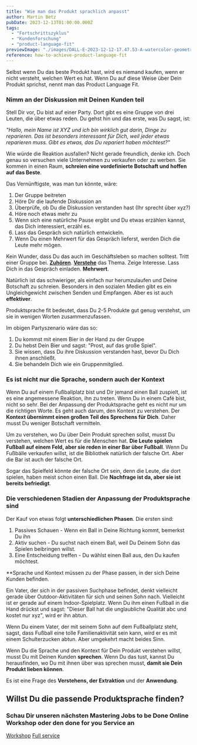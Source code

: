 ```yaml
---
title: "Wie man das Produkt sprachlich anpasst"
author: Martin Betz
pubDate: 2023-12-13T01:00:00.000Z
tags:
  - "Fortschrittszyklus"
  - "Kundenforschung"
  - "product-language-fit"
previewImage: "./images/DALL·E-2023-12-12-17.47.53-A-watercolor-geometric-style-illustration-of-a-businesswoman-whispering-something-into-the-ear-of-a-businessman-while-holding-a-small-present-in-one-.png"
reference: how-to-achieve-product-language-fit
---
```


Selbst wenn Du das beste Produkt hast, wird es niemand kaufen, wenn er nicht versteht, welchen Wert es hat. Wenn Du auf diese Weise über Dein Produkt sprichst, nennt man das Product Language Fit.

### Nimm an der Diskussion mit Deinen Kunden teil

Stell Dir vor, Du bist auf einer Party. Dort gibt es eine Gruppe von drei Leuten, die über etwas reden. Du gehst hin und das erste, was Du sagst, ist:

_"Hallo, mein Name ist XYZ und ich bin wirklich gut darin, Dinge zu reparieren. Das ist besonders interessant für Dich, weil jeder etwas reparieren muss. Gibt es etwas, das Du repariert haben möchtest?"_

Wie würde die Reaktion ausfallen? Nicht gerade freundlich, denke ich. Doch genau so versuchen viele Unternehmen zu verkaufen oder zu werben. Sie kommen in einen Raum, **schreien eine vordefinierte Botschaft und hoffen auf das Beste**.

Das Vernünftigste, was man tun könnte, wäre:

1. Der Gruppe beitreten
2. Höre Dir die laufende Diskussion an
3. Überprüfe, ob Du die Diskussion verstanden hast (Ihr sprecht über xyz?)
4. Höre noch etwas mehr zu
5. Wenn sich eine natürliche Pause ergibt und Du etwas erzählen kannst, das Dich interessiert, erzähl es.
6. Lass das Gespräch sich natürlich entwickeln.
7. Wenn Du einen Mehrwert für das Gespräch lieferst, werden Dich die Leute mehr mögen.

Kein Wunder, dass Du das auch im Geschäftsleben so machen solltest. Tritt einer Gruppe bei. **[Zuhören](/de/blog/fünf-schritte-um-bessere-fragen-zu-stellen/)**. [**Verstehe**](/de/blog/structuring-unlearned-information/) das Thema. Zeige Interesse. Lass Dich in das Gespräch einladen. **Mehrwert**.

Natürlich ist das schwieriger, als einfach nur herumzulaufen und Deine Botschaft zu schreien. Besonders in den sozialen Medien gibt es ein Ungleichgewicht zwischen Senden und Empfangen. Aber es ist auch **effektiver**.

Produktsprache fit bedeutet, dass Du 2-5 Produkte gut genug verstehst, um sie in wenigen Worten zusammenzufassen.

Im obigen Partyszenario wäre das so:

1. Du kommst mit einem Bier in der Hand zu der Gruppe
2. Du hebst Dein Bier und sagst: "Prost, auf das große Spiel".
3. Sie wissen, dass Du ihre Diskussion verstanden hast, bevor Du Dich ihnen anschließt.
4. Sie behandeln Dich wie ein Gruppenmitglied.

### Es ist nicht nur die Sprache, sondern auch der Kontext

Wenn Du auf einem Fußballplatz bist und Dir jemand einen Ball zuspielt, ist es eine angemessene Reaktion, ihn zu treten. Wenn Du in einem Café bist, nicht so sehr. Bei der Anpassung der Produktsprache geht es nicht nur um die richtigen Worte. Es geht auch darum, den Kontext zu verstehen. Der **Kontext übernimmt einen großen Teil des Sprechens für Dich**. Daher musst Du weniger Botschaft vermitteln.

Um zu verstehen, wo Du über Dein Produkt sprechen sollst, musst Du verstehen, welchen Wert es für die Menschen hat. **Die Leute spielen Fußball auf einem Feld, aber sie reden in einer Bar über Fußball**. Wenn Du Fußbälle verkaufen willst, ist die Bibliothek natürlich der falsche Ort. Aber die Bar ist auch der falsche Ort.

Sogar das Spielfeld könnte der falsche Ort sein, denn die Leute, die dort spielen, haben meist schon einen Ball. Die **Nachfrage ist da, aber sie ist bereits befriedigt**.

### Die verschiedenen Stadien der Anpassung der Produktsprache sind

Der Kauf von etwas folgt **unterschiedlichen Phasen**. Die ersten sind:

1. Passives Schauen - Wenn ein Ball in Deine Richtung kommt, bemerkst Du ihn
2. Aktiv suchen - Du suchst nach einem Ball, weil Du Deinem Sohn das Spielen beibringen willst.
3. Eine Entscheidung treffen - Du wählst einen Ball aus, den Du kaufen möchtest.

**Sprache und Kontext müssen zu der Phase passen, in der sich Deine Kunden befinden.

Ein Vater, der sich in der passiven Suchphase befindet, denkt vielleicht gerade über Outdoor-Aktivitäten für sich und seinen Sohn nach. Vielleicht ist er gerade auf einem Indoor-Spielplatz. Wenn Du ihm einen Fußball in die Hand drückst und sagst: "Dieser Ball hat die unglaubliche Qualität abc und kostet nur xyz", wird er ihn abtun.

Wenn Du einem Vater, der mit seinem Sohn auf dem Fußballplatz steht, sagst, dass Fußball eine tolle Familienaktivität sein kann, wird er es mit einem Schulterzucken abtun. Aber umgekehrt macht beides Sinn.

Wenn Du die Sprache und den Kontext für Dein Produkt verstehen willst, musst Du mit Deinen Kunden **sprechen**. Wenn Du das tust, kannst Du herausfinden, wo Du mit ihnen über was sprechen musst, **damit sie Dein Produkt lieben können**.

Es ist eine Frage des **Verstehens, der Extraktion** und der **Anwendung**.

## Willst Du die passende Produktsprache finden?

### Schau Dir unseren nächsten Mastering Jobs to be Done Online Workshop oder den done for you Service an

[Workshop](/leistungen/mastering-jobs-to-be-done-online-workshop/) [Full service](/leistungen/customer-research-sprints/)
